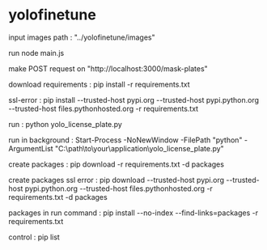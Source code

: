 # yolofinetune

input images path : "../yolofinetune/images"

run node main.js

make POST request on "http://localhost:3000/mask-plates"

download requirements : pip install -r requirements.txt

ssl-error : pip install --trusted-host pypi.org --trusted-host pypi.python.org --trusted-host files.pythonhosted.org -r requirements.txt

run : python yolo_license_plate.py

run in background : Start-Process -NoNewWindow -FilePath "python" -ArgumentList "C:\path\to\your\application\yolo_license_plate.py"

create packages : pip download -r requirements.txt -d packages

create packages ssl error : pip download --trusted-host pypi.org --trusted-host pypi.python.org --trusted-host files.pythonhosted.org -r requirements.txt -d packages

packages in run command : pip install --no-index --find-links=packages -r requirements.txt

control : pip list
